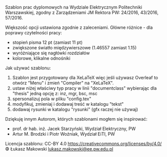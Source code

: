 Szablon prac dyplomowych na Wydziale Elektrycznym Politechniki Warszawskiej,
zgodny z Zarządzeniami JM Rektora PW: 24/2016, 43/2016, 57/2016.

Większość opcji ustawiona zgodnie z zaleceniami. Główne różnice - dla poprawy
czytelności pracy:

- stopień pisma 12 pt (zamiast 11 pt)
- zwiększone światło międzywierszowe (1.46557 zamiast 1.15)
- wyróżniające się nagłówki rozdziałów
- kolorowe, klikalne odnośniki

Jak używać szablonu:

1. Szablon jest przygotowany dla XeLaTeX więc jeśli używasz Overleaf to otwórz
   "Menu" i zmień "Compiler" na "XeLaTeX".
2. ustaw niżej właściwy typ pracy w linii "documentclass" wybierając dla
   "thesis" jedną opcję z: inz, mgr, bsc, msc
3. spersonalizuj pola w pliku "config.tex"
4. modyfikuj, zmieniaj i dodawaj treść w katalogu "tekst"
5. dodawaj rysunki w katalogu "rysunki" (gfx raczej nie używaj)

Dziękuję innym Autorom, których szablonami mogłem się inspirować:

- prof. dr hab. inż. Jacek Starzyński, Wydział Elektryczny, PW
- Artur M. Brodzki i Piotr Woźniak, Wydział EiTI, PW

Licencja szablonu: CC-BY 4.0 https://creativecommons.org/licenses/by/4.0/ 🄯
Łukasz Makowski <lukasz.makowski@ee.pw.edu.pl>
